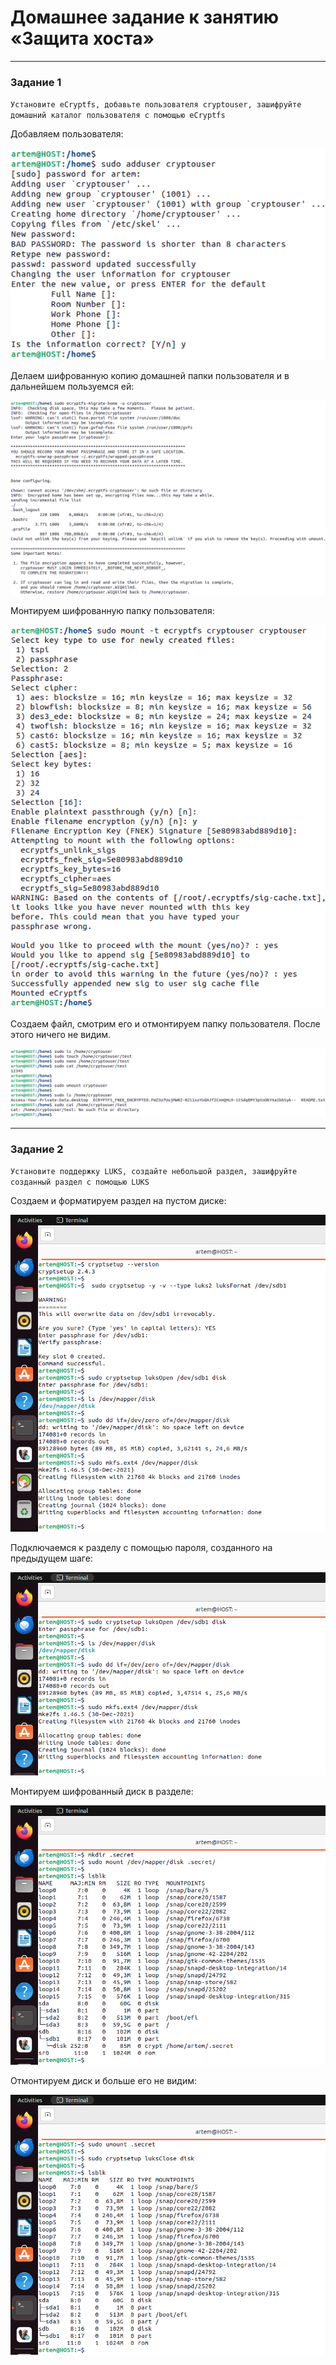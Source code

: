 # Домашнее задание к занятию «Защита хоста»
---
### Задание 1
`Установите eCryptfs, добавьте пользователя cryptouser, зашифруйте домашний каталог пользователя с помощью eCryptfs`

Добавляем пользователя:

![image1](https://github.com/maninblack802/repo-402/blob/main/img1.png)

Делаем шифрованную копию домашней папки пользователя и в дальнейшем пользуемся ей:

![image2](https://github.com/maninblack802/repo-402/blob/main/img2.png)

Монтируем шифрованную папку пользователя:

![image3](https://github.com/maninblack802/repo-402/blob/main/img3.png)

Создаем файл, смотрим его и отмонтируем папку пользователя. После этого ничего не видим.

![image4](https://github.com/maninblack802/repo-402/blob/main/img4.png)

---

### Задание 2
`Установите поддержку LUKS, создайте небольшой раздел, зашифруйте созданный раздел с помощью LUKS`

Создаем и форматируем раздел на пустом диске:

![image5](https://github.com/maninblack802/repo-402/blob/main/img5.png)

Подключаемся к разделу с помощью пароля, созданного на предыдущем шаге:

![image6](https://github.com/maninblack802/repo-402/blob/main/img6.png)

Монтируем шифрованный диск в разделе:

![image7](https://github.com/maninblack802/repo-402/blob/main/img7.png)

Отмонтируем диск и больше его не видим:

![image8](https://github.com/maninblack802/repo-402/blob/main/img8.png)
